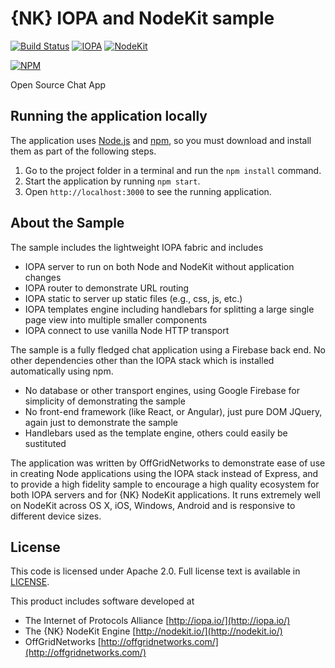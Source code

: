 # {NK} IOPA and NodeKit sample

[![Build Status](https://api.shippable.com/projects/56e32c2e9d043da07bc08f19/badge?branchName=master)](https://app.shippable.com/projects/56e32c2e9d043da07bc08f19) 
[![IOPA](https://img.shields.io/badge/iopa-middleware-99cc33.svg?style=flat-square)](http://iopa.io)
[![NodeKit](https://img.shields.io/badge/nodekit-ready-3399cc.svg?style=flat-square)](http://nodekit.io/)

[![NPM](https://nodei.co/npm/iopa-sample-chat.png?downloads=true)](https://nodei.co/npm/iopa-sample-chat/)

Open Source Chat App 

## Running the application locally
  The application uses [Node.js](http://nodejs.org/) and [npm](https://www.npmjs.com/), so you must download and install them as part of the following steps.

  1. Go to the project folder in a terminal and run the `npm install` command.
  2. Start the application by running `npm start`.
  3. Open `http://localhost:3000` to see the running application.
  
## About the Sample
 The sample includes the lightweight IOPA fabric and includes
  * IOPA server to run on both Node and NodeKit without application changes
  * IOPA router to demonstrate URL routing
  * IOPA static to server up static files (e.g., css, js, etc.)
  * IOPA templates engine including handlebars for splitting a large single page view into multiple smaller components
  * IOPA connect to use vanilla Node HTTP transport 
  
  The sample is a fully fledged chat application using a Firebase back end.  No other dependencies other
  than the IOPA stack which is installed automatically using npm.
  * No database or other transport engines, using Google Firebase for simplicity of demonstrating the sample
  * No front-end framework (like React, or Angular), just pure DOM JQuery, again just to demonstrate the sample
  * Handlebars used as the template engine, others could easily be sustituted
  
  The application was written by OffGridNetworks to demonstrate ease of use in creating Node applications using the IOPA 
  stack instead of Express, and to provide a high fidelity sample to encourage a high quality ecosystem for both
  IOPA servers and for {NK} NodeKit applications.  It runs extremely well on NodeKit across OS X, iOS, Windows, Android and is
  responsive to different device sizes.
  
## License

  This code is licensed under Apache 2.0. Full license text is available in [LICENSE](LICENSE).
  
This product includes software developed at
* The Internet of Protocols Alliance [http://iopa.io/](http://iopa.io/)
* The {NK} NodeKit Engine [http://nodekit.io/](http://nodekit.io/)
* OffGridNetworks [http://offgridnetworks.com/](http://offgridnetworks.com/)

